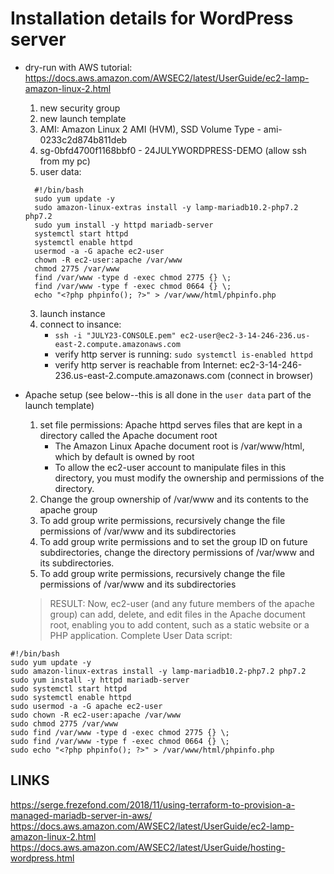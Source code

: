# Installation details for WordPress server
  * dry-run with AWS tutorial: https://docs.aws.amazon.com/AWSEC2/latest/UserGuide/ec2-lamp-amazon-linux-2.html
    1. new security group
    2. new launch template
      1. AMI:  Amazon Linux 2 AMI (HVM), SSD Volume Type - ami-0233c2d874b811deb
      2. sg-0bfd4700f1168bbf0 - 24JULYWORDPRESS-DEMO (allow ssh from my pc)
      3. user data:

      ```
        #!/bin/bash
        sudo yum update -y
        sudo amazon-linux-extras install -y lamp-mariadb10.2-php7.2 php7.2
        sudo yum install -y httpd mariadb-server
        systemctl start httpd
        systemctl enable httpd
        usermod -a -G apache ec2-user
        chown -R ec2-user:apache /var/www
        chmod 2775 /var/www
        find /var/www -type d -exec chmod 2775 {} \;
        find /var/www -type f -exec chmod 0664 {} \;
        echo "<?php phpinfo(); ?>" > /var/www/html/phpinfo.php
      ```
        
    3. launch instance
    4. connect to insance:
        - `ssh -i "JULY23-CONSOLE.pem" ec2-user@ec2-3-14-246-236.us-east-2.compute.amazonaws.com`
        - verify http server is running: `sudo systemctl is-enabled httpd`
        - verify http server is reachable from Internet: ec2-3-14-246-236.us-east-2.compute.amazonaws.com (connect in browser)

  * Apache setup (see below--this is all done in the `user data` part of the launch template)
    1. set file permissions: Apache httpd serves files that are kept in a directory called the Apache document root
        * The Amazon Linux Apache document root is /var/www/html, which by default is owned by root
        * To allow the ec2-user account to manipulate files in this directory, you must modify the ownership and permissions of the directory.
    2.  Change the group ownership of /var/www and its contents to the apache group
    3.  To add group write permissions, recursively change the file permissions of /var/www and its subdirectories
    4. To add group write permissions and to set the group ID on future subdirectories, change the directory permissions of /var/www and its subdirectories.
    5. To add group write permissions, recursively change the file permissions of /var/www and its subdirectories

    > RESULT: Now, ec2-user (and any future members of the apache group) can add, delete, and edit files in the Apache document root, enabling you to add content, such as a static website or a PHP application.  Complete User Data script:

```
#!/bin/bash
sudo yum update -y
sudo amazon-linux-extras install -y lamp-mariadb10.2-php7.2 php7.2
sudo yum install -y httpd mariadb-server
sudo systemctl start httpd
sudo systemctl enable httpd
sudo usermod -a -G apache ec2-user
sudo chown -R ec2-user:apache /var/www
sudo chmod 2775 /var/www
sudo find /var/www -type d -exec chmod 2775 {} \;
sudo find /var/www -type f -exec chmod 0664 {} \;
sudo echo "<?php phpinfo(); ?>" > /var/www/html/phpinfo.php
```

## LINKS
https://serge.frezefond.com/2018/11/using-terraform-to-provision-a-managed-mariadb-server-in-aws/
https://docs.aws.amazon.com/AWSEC2/latest/UserGuide/ec2-lamp-amazon-linux-2.html
https://docs.aws.amazon.com/AWSEC2/latest/UserGuide/hosting-wordpress.html